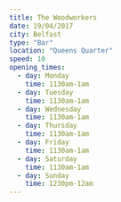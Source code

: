 ```yaml
---
title: The Woodworkers
date: 19/04/2017
city: Belfast
type: "Bar"
location: "Queens Quarter"
speed: 10
opening_times:
  - day: Monday
    time: 1130am-1am
  - day: Tuesday
    time: 1130am-1am
  - day: Wednesday
    time: 1130am-1am
  - day: Thursday
    time: 1130am-1am
  - day: Friday
    time: 1130am-1am
  - day: Saturday
    time: 1130am-1am
  - day: Sunday
    time: 1230pm-12am
---
```

